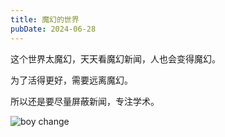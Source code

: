 ```yaml
---
title: 魔幻的世界
pubDate: 2024-06-28
---
```


这个世界太魔幻，天天看魔幻新闻，人也会变得魔幻。

为了活得更好，需要远离魔幻。

所以还是要尽量屏蔽新闻，专注学术。

![boy change](/images/boy-change.jpg)
